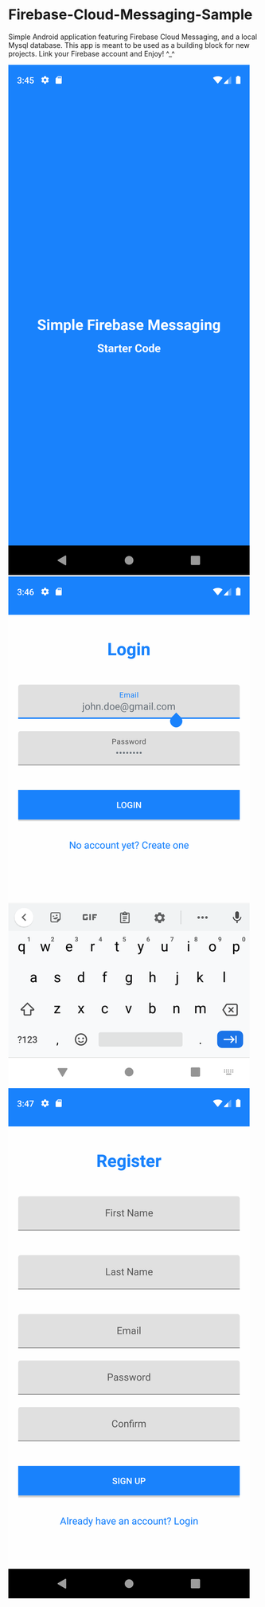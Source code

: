 # Firebase-Cloud-Messaging-Sample
Simple Android application featuring Firebase Cloud Messaging, and a local Mysql database. This app is meant to be used as a building block for new projects. Link your Firebase account and Enjoy! ^_^

![ScreenShot](https://github.com/yankev07/Firebase-Cloud-Messaging-Sample/blob/fd835f9e85ea4b313edff434c52879e05075e4d9/Screenshot_1631130318.png)
![ScreenShot](https://github.com/yankev07/Firebase-Cloud-Messaging-Sample/blob/fd835f9e85ea4b313edff434c52879e05075e4d9/Screenshot_1631130375.png)
![ScreenShot](https://github.com/yankev07/Firebase-Cloud-Messaging-Sample/blob/fd835f9e85ea4b313edff434c52879e05075e4d9/Screenshot_1631130422.png)
